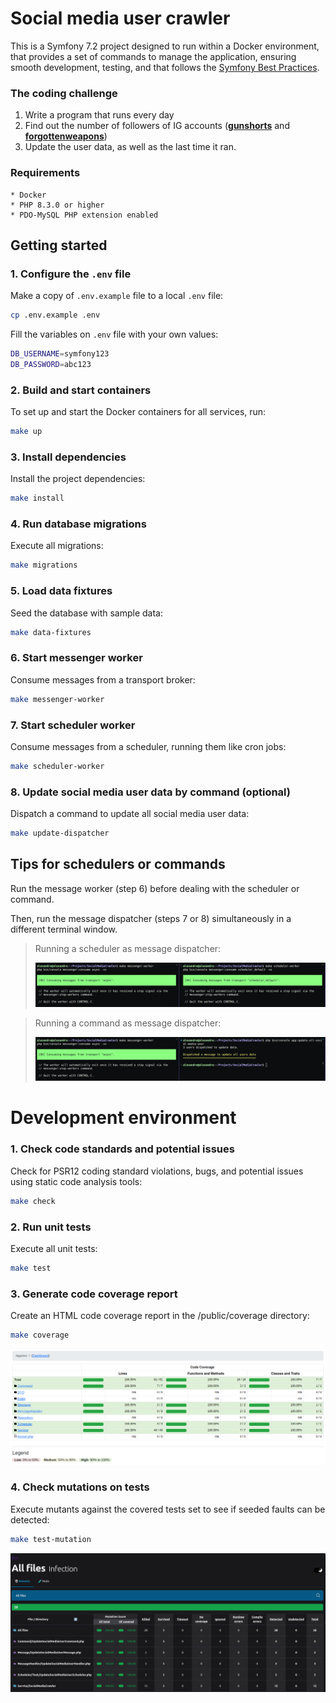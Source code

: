 # Social media user crawler

This is a Symfony 7.2 project designed to run within a Docker environment, that provides a set of commands to manage the application, ensuring smooth development, testing, and that follows the [Symfony Best Practices][1].

### The coding challenge

1. Write a program that runs every day
2. Find out the number of followers of IG accounts ([**gunshorts**][2] and [**forgottenweapons**][3]) 
3. Update the user data, as well as the last time it ran.

### Requirements

    * Docker
    * PHP 8.3.0 or higher
    * PDO-MySQL PHP extension enabled

## Getting started

### 1. Configure the `.env` file
Make a copy of `.env.example` file to a local `.env` file:

```bash
cp .env.example .env
```

Fill the variables on `.env` file with your own values:

```bash
DB_USERNAME=symfony123
DB_PASSWORD=abc123
```

### 2. Build and start containers
To set up and start the Docker containers for all services, run:
```bash
make up
```

### 3. Install dependencies
Install the project dependencies:
```bash
make install
```

### 4. Run database migrations
Execute all migrations:
```bash
make migrations
```

### 5. Load data fixtures
Seed the database with sample data:
```bash
make data-fixtures
```

### 6. Start messenger worker
Consume messages from a transport broker:
```bash
make messenger-worker
```

### 7. Start scheduler worker
Consume messages from a scheduler, running them like cron jobs:
```bash
make scheduler-worker
```

### 8. Update social media user data by command (optional)
Dispatch a command to update all social media user data:
```bash
make update-dispatcher
```

## Tips for schedulers or commands
Run the message worker (step 6) before dealing with the scheduler or command.

Then, run the message dispatcher (steps 7 or 8) simultaneously in a different terminal window.

>    Running a scheduler as message dispatcher:
>
>   ![Running a scheduler as message dispatcher.](/public/images/run-scheduler.png "Running a scheduler as message dispatcher.")

>   Running a command as message dispatcher:
>
>   ![Running a command as message dispatcher.](/public/images/run-command.png "Running a command as message dispatcher.")

# Development environment

### 1. Check code standards and potential issues
Check for PSR12 coding standard violations, bugs, and potential issues using static code analysis tools:
```bash
make check
```

### 2. Run unit tests
Execute all unit tests:
```bash
make test
```

### 3. Generate code coverage report
Create an HTML code coverage report in the /public/coverage directory:
```bash
make coverage
```

![The coverage dashboard.](/public/images/coverage.png "The coverage dashboard.")


### 4. Check mutations on tests
Execute mutants against the covered tests set to see if seeded faults can be detected:
```bash
make test-mutation
```

![The coverage dashboard.](/public/images/infection.png "The infection dashboard.")

[1]: https://symfony.com/doc/current/best_practices.html
[2]: https://www.instagram.com/gunshorts
[3]: https://www.instagram.com/forgottenweapons